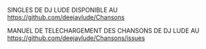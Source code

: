 SINGLES DE DJ LUDE DISPONIBLE AU https://github.com/deejaylude/Chansons

MANUEL DE TELECHARGEMENT DES CHANSONS DE DJ LUDE AU https://github.com/deejaylude/Chansons/issues
